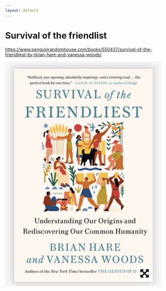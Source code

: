```yaml
---
layout: default
---
```

# Survival of the friendlist



https://www.penguinrandomhouse.com/books/550437/survival-of-the-friendliest-by-brian-hare-and-vanessa-woods/

![](media/cleanshot_2024-08-26-at-20-14-01@2x.png)